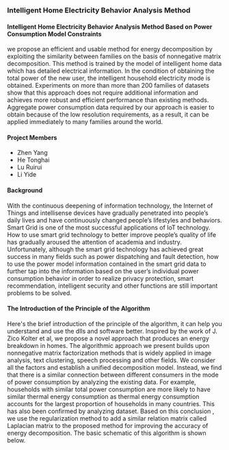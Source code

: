 ### Intelligent Home Electricity Behavior Analysis Method
#### Intelligent Home Electricity Behavior Analysis Method Based on Power Consumption Model Constraints
we propose an efficient and usable method for energy decomposition by exploiting the similarity between families on the basis of nonnegative matrix decomposition. This method is trained by the model of intelligent home data which has detailed electrical information. In the condition of obtaining the total power of the new user, the intelligent household electricity mode is obtained. Experiments on more than more than 200 families of datasets show that this approach does not require additional information and achieves more robust and efficient performance than existing methods. Aggregate power consumption data required by our approach is easier to obtain because of the low resolution requirements, as a result, it can be applied immediately to many families around the world. 
#### Project Members
* Zhen Yang
* He Tonghai
* Lu Ruirui
* Li Yide
#### Background
With the continuous deepening of information technology, the Internet of Things and intellisense devices have gradually penetrated into people’s daily lives and have continuously changed people’s lifestyles and behaviors. Smart Grid is one of the most successful applications of IoT technology. How to use smart grid technology to better improve people’s quality of life has gradually aroused the attention of academia and industry. Unfortunately, although the smart grid technology has achieved great success in many fields such as power dispatching and fault detection, how to use the power model information contained in the smart grid data to further tap into the information based on the user’s individual power consumption behavior in order to realize privacy protection, smart recommendation, intelligent security and other functions are still
important problems to be solved. 
#### The Introduction of the Principle of the Algorithm
Here's the brief introduction of the principle of the algorithm, it can help you understand and use the dlls and software better. Inspired by the work of J. Zico Kolter et al, we propose a novel approach that produces an energy breakdown in homes. The algorithmic approach we present builds upon nonnegative matrix factorization methods that is widely applied in image analysis, text clustering, speech processing and other fields. We consider all the factors and establish a unified decomposition model. Instead, we find that there is a similar connection between different consumers in the mode of power consumption by analyzing the existing data. For example, households with similar total power consumption are more likely to have similar thermal energy consumption as thermal energy consumption accounts for the largest proportion of households in many countries. This has also been confirmed by analyzing dataset. Based on this conclusion , we use the regularization method to add a similar relation matrix called Laplacian matrix to the proposed method for improving the accuracy of energy decomposition.
The basic schematic of this algorithm is shown below.


